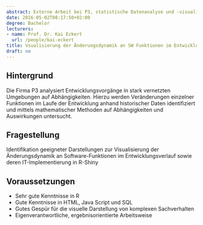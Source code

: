 ```yaml
---
abstract: Externe Arbeit bei P3, statistische Datenanalyse und -visualisierung.
date: 2016-05-02T08:17:50+02:00
degree: Bachelor
lecturers:
- name: Prof. Dr. Kai Eckert
  url: /people/kai-eckert
title: Vsualisierung der Änderungsdynamik an SW Funktionen im Entwicklungsverlauf
draft: no
---
```



## Hintergrund
Die Firma P3 analysiert Entwicklungsvorgänge in stark vernetzten Umgebungen auf Abhängigkeiten. Hierzu werden Veränderungen einzelner Funktionen im Laufe der Entwicklung anhand historischer Daten identifiziert und mittels mathematischer Methoden auf Abhängigkeiten und Auswirkungen untersucht.

## Fragestellung
Identifikation geeigneter Darstellungen zur Visualisierung der Änderungsdynamik an Software-Funktionen im Entwicklungsverlauf sowie deren IT-Implementierung in R-Shiny

## Voraussetzungen
- Sehr gute Kenntnisse in R
- Gute Kenntnisse in HTML, Java Script und SQL
- Gutes Gespür für die visuelle Darstellung von komplexen Sachverhalten
- Eigenverantwortliche, ergebnisorientierte Arbeitsweise


